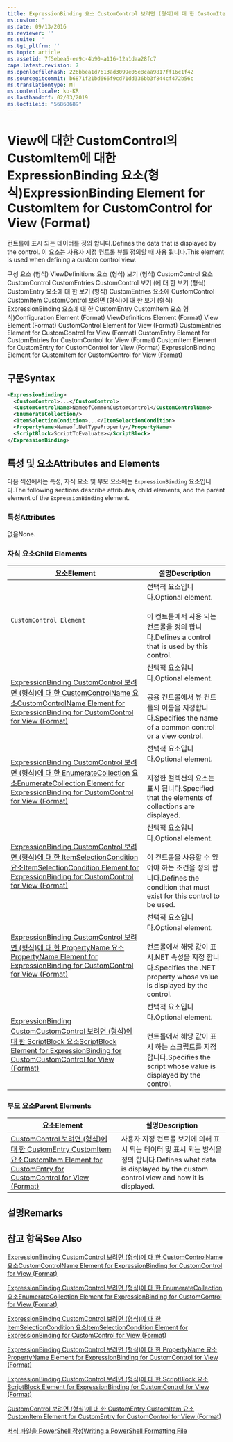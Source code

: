 ```yaml
---
title: ExpressionBinding 요소 CustomControl 보려면 (형식)에 대 한 CustomItem | Microsoft Docs
ms.custom: ''
ms.date: 09/13/2016
ms.reviewer: ''
ms.suite: ''
ms.tgt_pltfrm: ''
ms.topic: article
ms.assetid: 7f5ebea5-ee9c-4b90-a116-12a1daa28fc7
caps.latest.revision: 7
ms.openlocfilehash: 226bbea1d7613ad3099e05e8caa9817ff16c1f42
ms.sourcegitcommit: b6871f21bd666f9cd71dd336bb3f844cf472b56c
ms.translationtype: MT
ms.contentlocale: ko-KR
ms.lasthandoff: 02/03/2019
ms.locfileid: "56860689"
---
```

# <a name="expressionbinding-element-for-customitem-for-customcontrol-for-view-format"></a><span data-ttu-id="0596e-102">View에 대한 CustomControl의 CustomItem에 대한 ExpressionBinding 요소(형식)</span><span class="sxs-lookup"><span data-stu-id="0596e-102">ExpressionBinding Element for CustomItem for CustomControl for View (Format)</span></span>

<span data-ttu-id="0596e-103">컨트롤에 표시 되는 데이터를 정의 합니다.</span><span class="sxs-lookup"><span data-stu-id="0596e-103">Defines the data that is displayed by the control.</span></span> <span data-ttu-id="0596e-104">이 요소는 사용자 지정 컨트롤 뷰를 정의할 때 사용 됩니다.</span><span class="sxs-lookup"><span data-stu-id="0596e-104">This element is used when defining a custom control view.</span></span>

<span data-ttu-id="0596e-105">구성 요소 (형식) ViewDefinitions 요소 (형식) 보기 (형식) CustomControl 요소 CustomControl CustomEntries CustomControl 보기 (에 대 한 보기 (형식) CustomEntry 요소에 대 한 보기 (형식) CustomEntries 요소에 CustomControl CustomItem CustomControl 보려면 (형식)에 대 한 보기 (형식) ExpressionBinding 요소에 대 한 CustomEntry CustomItem 요소 형식)</span><span class="sxs-lookup"><span data-stu-id="0596e-105">Configuration Element (Format) ViewDefinitions Element (Format) View Element (Format) CustomControl Element for View (Format) CustomEntries Element for CustomControl for View (Format) CustomEntry Element for CustomEntries for CustomControl for View (Format) CustomItem Element for CustomEntry for CustomControl for View (Format) ExpressionBinding Element for CustomItem for CustomControl for View (Format)</span></span>

## <a name="syntax"></a><span data-ttu-id="0596e-106">구문</span><span class="sxs-lookup"><span data-stu-id="0596e-106">Syntax</span></span>

```xml
<ExpressionBinding>
  <CustomControl>...</CustomControl>
  <CustomControlName>NameofCommonCustomControl</CustomControlName>
  <EnumerateCollection/>
  <ItemSelectionCondition>...</ItemSelectionCondition>
  <PropertyName>Nameof.NetTypeProperty</PropertyName>
  <ScriptBlock>ScriptToEvaluate></ScriptBlock>
</ExpressionBinding>
```

## <a name="attributes-and-elements"></a><span data-ttu-id="0596e-107">특성 및 요소</span><span class="sxs-lookup"><span data-stu-id="0596e-107">Attributes and Elements</span></span>

<span data-ttu-id="0596e-108">다음 섹션에서는 특성, 자식 요소 및 부모 요소에는 `ExpressionBinding` 요소입니다.</span><span class="sxs-lookup"><span data-stu-id="0596e-108">The following sections describe attributes, child elements, and the parent element of the `ExpressionBinding` element.</span></span>

### <a name="attributes"></a><span data-ttu-id="0596e-109">특성</span><span class="sxs-lookup"><span data-stu-id="0596e-109">Attributes</span></span>

<span data-ttu-id="0596e-110">없음</span><span class="sxs-lookup"><span data-stu-id="0596e-110">None.</span></span>

### <a name="child-elements"></a><span data-ttu-id="0596e-111">자식 요소</span><span class="sxs-lookup"><span data-stu-id="0596e-111">Child Elements</span></span>

|<span data-ttu-id="0596e-112">요소</span><span class="sxs-lookup"><span data-stu-id="0596e-112">Element</span></span>|<span data-ttu-id="0596e-113">설명</span><span class="sxs-lookup"><span data-stu-id="0596e-113">Description</span></span>|
|-------------|-----------------|
|`CustomControl Element`|<span data-ttu-id="0596e-114">선택적 요소입니다.</span><span class="sxs-lookup"><span data-stu-id="0596e-114">Optional element.</span></span><br /><br /> <span data-ttu-id="0596e-115">이 컨트롤에서 사용 되는 컨트롤을 정의 합니다.</span><span class="sxs-lookup"><span data-stu-id="0596e-115">Defines a control that is used by this control.</span></span>|
|[<span data-ttu-id="0596e-116">ExpressionBinding CustomControl 보려면 (형식)에 대 한 CustomControlName 요소</span><span class="sxs-lookup"><span data-stu-id="0596e-116">CustomControlName Element for ExpressionBinding for CustomControl for View (Format)</span></span>](./customcontrolname-element-for-expressionbinding-for-customcontrol-for-view-format.md)|<span data-ttu-id="0596e-117">선택적 요소입니다.</span><span class="sxs-lookup"><span data-stu-id="0596e-117">Optional element.</span></span><br /><br /> <span data-ttu-id="0596e-118">공용 컨트롤에서 뷰 컨트롤의 이름을 지정합니다.</span><span class="sxs-lookup"><span data-stu-id="0596e-118">Specifies the name of a common control or a view control.</span></span>|
|[<span data-ttu-id="0596e-119">ExpressionBinding CustomControl 보려면 (형식)에 대 한 EnumerateCollection 요소</span><span class="sxs-lookup"><span data-stu-id="0596e-119">EnumerateCollection Element for ExpressionBinding for CustomControl for View (Format)</span></span>](./enumeratecollection-element-for-expressionbinding-for-customcontrol-for-view-format.md)|<span data-ttu-id="0596e-120">선택적 요소입니다.</span><span class="sxs-lookup"><span data-stu-id="0596e-120">Optional element.</span></span><br /><br /> <span data-ttu-id="0596e-121">지정한 컬렉션의 요소는 표시 됩니다.</span><span class="sxs-lookup"><span data-stu-id="0596e-121">Specified that the elements of collections are displayed.</span></span>|
|[<span data-ttu-id="0596e-122">ExpressionBinding CustomControl 보려면 (형식)에 대 한 ItemSelectionCondition 요소</span><span class="sxs-lookup"><span data-stu-id="0596e-122">ItemSelectionCondition Element for ExpressionBinding for CustomControl for View (Format)</span></span>](./itemselectioncondition-element-for-expressionbinding-for-customcontrol-format.md)|<span data-ttu-id="0596e-123">선택적 요소입니다.</span><span class="sxs-lookup"><span data-stu-id="0596e-123">Optional element.</span></span><br /><br /> <span data-ttu-id="0596e-124">이 컨트롤을 사용할 수 있어야 하는 조건을 정의 합니다.</span><span class="sxs-lookup"><span data-stu-id="0596e-124">Defines the condition that must exist for this control to be used.</span></span>|
|[<span data-ttu-id="0596e-125">ExpressionBinding CustomControl 보려면 (형식)에 대 한 PropertyName 요소</span><span class="sxs-lookup"><span data-stu-id="0596e-125">PropertyName Element for ExpressionBinding for CustomControl for View (Format)</span></span>](./propertyname-element-for-expressionbinding-for-customcontrol-for-view-format.md)|<span data-ttu-id="0596e-126">선택적 요소입니다.</span><span class="sxs-lookup"><span data-stu-id="0596e-126">Optional element.</span></span><br /><br /> <span data-ttu-id="0596e-127">컨트롤에서 해당 값이 표시.NET 속성을 지정 합니다.</span><span class="sxs-lookup"><span data-stu-id="0596e-127">Specifies the .NET property whose value is displayed by the control.</span></span>|
|[<span data-ttu-id="0596e-128">ExpressionBinding CustomCustomControl 보려면 (형식)에 대 한 ScriptBlock 요소</span><span class="sxs-lookup"><span data-stu-id="0596e-128">ScriptBlock Element for ExpressionBinding for CustomCustomControl for View (Format)</span></span>](./scriptblock-element-for-expressionbinding-for-customcontrol-for-view-format.md)|<span data-ttu-id="0596e-129">선택적 요소입니다.</span><span class="sxs-lookup"><span data-stu-id="0596e-129">Optional element.</span></span><br /><br /> <span data-ttu-id="0596e-130">컨트롤에서 해당 값이 표시 하는 스크립트를 지정 합니다.</span><span class="sxs-lookup"><span data-stu-id="0596e-130">Specifies the script whose value is displayed by the control.</span></span>|

### <a name="parent-elements"></a><span data-ttu-id="0596e-131">부모 요소</span><span class="sxs-lookup"><span data-stu-id="0596e-131">Parent Elements</span></span>

|<span data-ttu-id="0596e-132">요소</span><span class="sxs-lookup"><span data-stu-id="0596e-132">Element</span></span>|<span data-ttu-id="0596e-133">설명</span><span class="sxs-lookup"><span data-stu-id="0596e-133">Description</span></span>|
|-------------|-----------------|
|[<span data-ttu-id="0596e-134">CustomControl 보려면 (형식)에 대 한 CustomEntry CustomItem 요소</span><span class="sxs-lookup"><span data-stu-id="0596e-134">CustomItem Element for CustomEntry for CustomControl for View (Format)</span></span>](./customitem-element-for-customentry-for-customcontrol-for-view-format.md)|<span data-ttu-id="0596e-135">사용자 지정 컨트롤 보기에 의해 표시 되는 데이터 및 표시 되는 방식을 정의 합니다.</span><span class="sxs-lookup"><span data-stu-id="0596e-135">Defines what data is displayed by the custom control view and how it is displayed.</span></span>|

## <a name="remarks"></a><span data-ttu-id="0596e-136">설명</span><span class="sxs-lookup"><span data-stu-id="0596e-136">Remarks</span></span>

## <a name="see-also"></a><span data-ttu-id="0596e-137">참고 항목</span><span class="sxs-lookup"><span data-stu-id="0596e-137">See Also</span></span>

[<span data-ttu-id="0596e-138">ExpressionBinding CustomControl 보려면 (형식)에 대 한 CustomControlName 요소</span><span class="sxs-lookup"><span data-stu-id="0596e-138">CustomControlName Element for ExpressionBinding for CustomControl for View (Format)</span></span>](./customcontrolname-element-for-expressionbinding-for-customcontrol-for-view-format.md)

[<span data-ttu-id="0596e-139">ExpressionBinding CustomControl 보려면 (형식)에 대 한 EnumerateCollection 요소</span><span class="sxs-lookup"><span data-stu-id="0596e-139">EnumerateCollection Element for ExpressionBinding for CustomControl for View (Format)</span></span>](./enumeratecollection-element-for-expressionbinding-for-customcontrol-for-view-format.md)

[<span data-ttu-id="0596e-140">ExpressionBinding CustomControl 보려면 (형식)에 대 한 ItemSelectionCondition 요소</span><span class="sxs-lookup"><span data-stu-id="0596e-140">ItemSelectionCondition Element for ExpressionBinding for CustomControl for View (Format)</span></span>](./itemselectioncondition-element-for-expressionbinding-for-customcontrol-format.md)

[<span data-ttu-id="0596e-141">ExpressionBinding CustomControl 보려면 (형식)에 대 한 PropertyName 요소</span><span class="sxs-lookup"><span data-stu-id="0596e-141">PropertyName Element for ExpressionBinding for CustomControl for View (Format)</span></span>](./propertyname-element-for-expressionbinding-for-customcontrol-for-view-format.md)

[<span data-ttu-id="0596e-142">ExpressionBinding CustomControl 보려면 (형식)에 대 한 ScriptBlock 요소</span><span class="sxs-lookup"><span data-stu-id="0596e-142">ScriptBlock Element for ExpressionBinding for CustomControl for View (Format)</span></span>](./scriptblock-element-for-expressionbinding-for-customcontrol-for-view-format.md)

[<span data-ttu-id="0596e-143">CustomControl 보려면 (형식)에 대 한 CustomEntry CustomItem 요소</span><span class="sxs-lookup"><span data-stu-id="0596e-143">CustomItem Element for CustomEntry for CustomControl for View (Format)</span></span>](./customitem-element-for-customentry-for-customcontrol-for-view-format.md)

[<span data-ttu-id="0596e-144">서식 파일을 PowerShell 작성</span><span class="sxs-lookup"><span data-stu-id="0596e-144">Writing a PowerShell Formatting File</span></span>](./writing-a-powershell-formatting-file.md)
